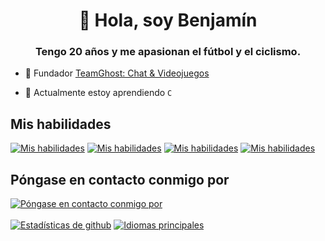 <h1 align="center">👋 Hola, soy Benjamín</h1>
<h3 align="center">Tengo 20 años y me apasionan el fútbol y el ciclismo.</h3>

- 👻 Fundador [TeamGhost: Chat & Videojuegos](https://discord.gg/3QtWPTu4f7)

- 🌱 Actualmente estoy aprendiendo `C`

## Mis habilidades

[![Mis habilidades](https://skillicons.dev/icons?i=cpp)](#)
[![Mis habilidades](https://skillicons.dev/icons?i=py)](#)
[![Mis habilidades](https://skillicons.dev/icons?i=html)](#)
[![Mis habilidades](https://skillicons.dev/icons?i=js)](#)

## Póngase en contacto conmigo por

[![Póngase en contacto conmigo por](https://skillicons.dev/icons?i=gmail)](mailto:avalos.castillo.benjamin@gmail.com)
<br>
<br>
<a href="#">![Estadísticas de github](https://github-readme-stats.vercel.app/api?username=benjzkk&theme=blueberry&count_private=true&hide_border=true&line_height=20)</a>
<a href="#">![Idiomas principales](https://github-readme-stats.vercel.app/api/top-langs/?username=benjzkk&layout=compact&theme=blueberry&count_private=true&hide_border=true)</a>

